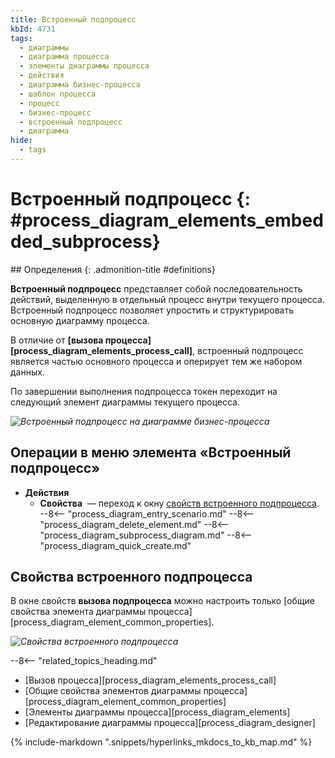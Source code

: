```yaml
---
title: Встроенный подпроцесс
kbId: 4731
tags:
  - диаграммы
  - диаграмма процесса
  - элементы диаграммы процесса
  - действия
  - диаграмма бизнес-процесса
  - шаблон процесса
  - процесс
  - бизнес-процесс
  - встроенный подпроцесс
  - диаграмма
hide:
  - tags
---
```


# Встроенный подпроцесс {: #process_diagram_elements_embedded_subprocess}

<div class="admonition question" markdown="block">
## Определения {: .admonition-title #definitions}

**Встроенный подпроцесс** представляет собой последовательность действий, выделенную в отдельный процесс внутри текущего процесса. Встроенный подпроцесс позволяет  упростить и структурировать основную диаграмму процесса.

В отличие от **[вызова процесса][process_diagram_elements_process_call]**, встроенный подпроцесс является частью основного процесса и оперирует тем же набором данных.

По завершении выполнения подпроцесса токен переходит на следующий элемент диаграммы текущего процесса.

</div>

*![Встроенный подпроцесс на диаграмме бизнес-процесса](embedded_subprocess.png)*

## Операции в меню элемента «Встроенный подпроцесс»

- **Действия**
    - **Свойства** <i class="fa-light fa-gear"></i> — переход к окну [свойств встроенного подпроцесса](#свойства-встроенного-подпроцесса).
    --8<-- "process_diagram_entry_scenario.md"
    --8<-- "process_diagram_delete_element.md"
    --8<-- "process_diagram_subprocess_diagram.md"
--8<-- "process_diagram_quick_create.md"

## Свойства встроенного подпроцесса

В  окне свойств **вызова подпроцесса** можно настроить только [общие свойства элемента диаграммы процесса][process_diagram_element_common_properties].

*![Свойства встроенного подпроцесса](embedded_subprocess_properties.png)*

<div class="relatedTopics" markdown="block">

--8<-- "related_topics_heading.md"

- [Вызов процесса][process_diagram_elements_process_call]
- [Общие свойства элементов диаграммы процесса][process_diagram_element_common_properties]
- [Элементы диаграммы процесса][process_diagram_elements]
- [Редактирование диаграммы процесса][process_diagram_designer]

</div>

{% include-markdown ".snippets/hyperlinks_mkdocs_to_kb_map.md" %}